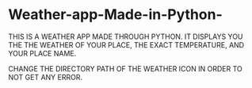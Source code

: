 # Weather-app-Made-in-Python-

THIS IS A WEATHER APP MADE THROUGH PYTHON. IT DISPLAYS YOU THE THE WEATHER OF YOUR PLACE, THE EXACT TEMPERATURE, AND YOUR PLACE NAME.

CHANGE THE DIRECTORY PATH OF THE WEATHER ICON IN ORDER TO NOT GET ANY ERROR.
